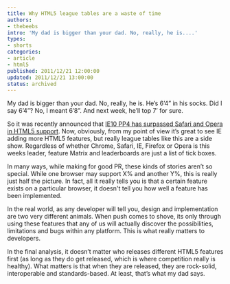 ```yaml
---
title: Why HTML5 league tables are a waste of time
authors:
- thebeebs
intro: 'My dad is bigger than your dad. No, really, he is....'
types:
- shorts
categories:
- article
- html5
published: 2011/12/21 12:00:00
updated: 2011/12/21 13:00:00
status: archived
---
```


My dad is bigger than your dad. No, really, he is. He&rsquo;s 6&rsquo;4&rdquo; in his socks. Did I say 6&rsquo;4&rdquo;? No, I meant 6&rsquo;8&rdquo;. And next week, he&rsquo;ll top 7&rsquo; for sure.<p>So it was recently announced that [IE10 PP4 has surpassed Safari and Opera in HTML5 support](http://www.conceivablytech.com/9918/products/ie10-pp4-surpasses-safari-opera-in-html5-support). Now, obviously, from my point of view it&rsquo;s great to see IE adding more HTML5 features, but really league tables like this are a side show. Regardless of whether Chrome, Safari, IE, Firefox or Opera is this weeks leader, feature Matrix and leaderboards are just a list of tick boxes.

In many ways, while making for good PR, these kinds of stories aren&rsquo;t so special. While one browser may support X% and another Y%, this is really just half the picture. In fact, all it really tells you is that a certain feature exists on a particular browser, it doesn't tell you how well a feature has been implemented.

In the real world, as any developer will tell you, design and implementation are two very different animals. When push comes to shove, its only through using these features that any of us will actually discover the possibilities, limitations and bugs within any platform. This is what really matters to developers.

In the final analysis, it doesn&rsquo;t matter who releases different HTML5 features first (as long as they do get released, which is where competition really is healthy). What matters is that when they are released, they are rock-solid, interoperable and standards-based. At least, that&rsquo;s what my dad says.
</p>
